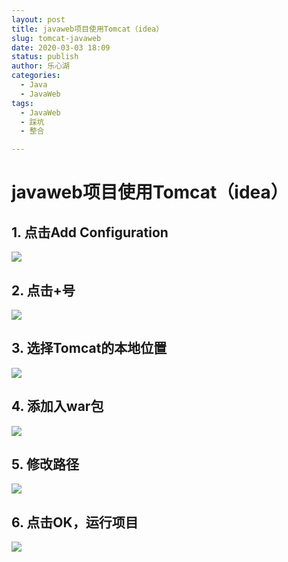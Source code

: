 ```yaml
---
layout: post
title: javaweb项目使用Tomcat（idea）
slug: tomcat-javaweb
date: 2020-03-03 18:09
status: publish
author: 乐心湖
categories: 
  - Java
  - JavaWeb
tags: 
  - JavaWeb
  - 踩坑
  - 整合

---
```


# javaweb项目使用Tomcat（idea）

## 1. 点击Add Configuration

![](https://cdn.xn2001.com/2020/03/03/20200303174858.png)

## 2. 点击+号

![](https://cdn.xn2001.com/2020/03/03/20200303175104.png)

## 3. 选择Tomcat的本地位置

![](https://cdn.xn2001.com/2020/03/03/20200303180227.png)

## 4. 添加入war包

![](https://cdn.xn2001.com/2020/03/03/20200303184853.png)

## 5. 修改路径

![](https://cdn.xn2001.com/2020/03/03/20200303180606.png)

## 6. 点击OK，运行项目

![](https://cdn.xn2001.com/2020/03/03/20200303180648.png)